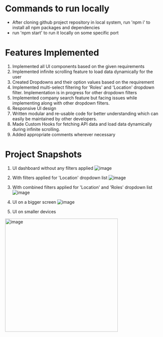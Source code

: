 # Commands to run locally
- After cloning github project repository in local system, run 'npm i' to install all npm packages and dependencies
- run 'npm start' to run it locally on some specific port

# Features Implemented
1. Implemented all UI components based on the given requirements
2. Implemented infinite scrolling feature to load data dynamically for the user
3. Created Dropdowns and their option values based on the requirement
4. Implemented multi-select filtering for 'Roles' and 'Location' dropdown filter. Implementation is in progress for other dropdown filters
5. Implemented company search feature but facing issues while implementing along with other dropdown filters.
6. Responsive UI design
7. Written modular and re-usable code for better understanding which can easily be maintained by other developers.
8. Made Custom Hooks for fetching API data and load data dynamically during infinite scrolling.
9. Added appropriate comments wherever necessary

# Project Snapshots
1. UI dashboard without any filters applied
   ![image](https://github.com/saurabh-singh-9090/candidate-application-platform/assets/164728355/e76e389f-21c3-4d5b-848f-f9ca43fbe010)

3. With filters applied for 'Location' dropdown list
  ![image](https://github.com/saurabh-singh-9090/candidate-application-platform/assets/164728355/eebaeb21-facd-44fa-aa33-bf8cefac9529)

4. With combined filters applied for 'Location' and 'Roles' dropdown list
  ![image](https://github.com/saurabh-singh-9090/candidate-application-platform/assets/164728355/89371525-6d22-499f-b091-03e4e6ff912c)

5. UI on a bigger screen
![image](https://github.com/saurabh-singh-9090/candidate-application-platform/assets/164728355/0dff4010-fa83-421f-9925-d95a238ebc4e)

7. UI on smaller devices
<img width="367" alt="image" src="https://github.com/saurabh-singh-9090/candidate-application-platform/assets/164728355/c56ad0e3-1844-493f-a3fa-349d4622d463">




